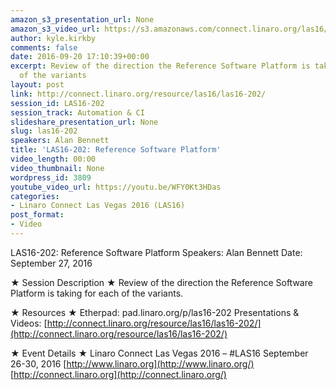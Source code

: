 ```yaml
---
amazon_s3_presentation_url: None
amazon_s3_video_url: https://s3.amazonaws.com/connect.linaro.org/las16/Videos/Tuesday/LAS16-202%20Reference%20Software%20Platform.mp4
author: kyle.kirkby
comments: false
date: 2016-09-20 17:10:39+00:00
excerpt: Review of the direction the Reference Software Platform is taking for each
  of the variants
layout: post
link: http://connect.linaro.org/resource/las16/las16-202/
session_id: LAS16-202
session_track: Automation & CI
slideshare_presentation_url: None
slug: las16-202
speakers: Alan Bennett
title: 'LAS16-202: Reference Software Platform'
video_length: 00:00
video_thumbnail: None
wordpress_id: 3809
youtube_video_url: https://youtu.be/WFY0Kt3HDas
categories:
- Linaro Connect Las Vegas 2016 (LAS16)
post_format:
- Video
---
```


LAS16-202: Reference Software Platform
Speakers: Alan Bennett
Date: September 27, 2016

★ Session Description ★
Review of the direction the Reference Software Platform is taking for each of the variants.

★ Resources ★
Etherpad: pad.linaro.org/p/las16-202
Presentations & Videos: [http://connect.linaro.org/resource/las16/las16-202/](http://connect.linaro.org/resource/las16/las16-202/)

★ Event Details ★
Linaro Connect Las Vegas 2016 – #LAS16
September 26-30, 2016
[http://www.linaro.org](http://www.linaro.org/)
[http://connect.linaro.org](http://connect.linaro.org/)
